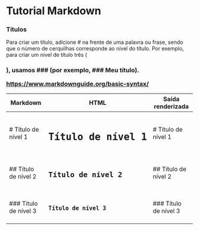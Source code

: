 # Tutorial Markdown

### Títulos
Para criar um título, adicione # na frente de uma palavra ou frase, sendo que o número de cerquilhas corresponde ao nível do título. Por exemplo, para criar um nível de título três (<h3>), usamos ### (por exemplo, ### Meu título).

https://www.markdownguide.org/basic-syntax/

		

| Markdown  |  HTML |  Saída renderizada  |
|---|---|---|
| # Título de nível 1  |  <pre><h1>Título de nível 1</h1></pre>  | # Título de nível 1  |  
| ## Título de nível 2  |  <pre><h2>Título de nível 2</h2></pre> | ## Título de nível 2  | 
| ### Título de nível 3  |  <pre><h3>Título de nível 3</h3></pre> | ### Título de nível 3  |
